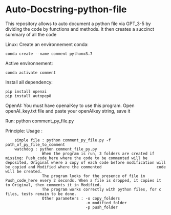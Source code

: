 # Auto-Docstring-python-file
This repository allows to auto document a python file via GPT_3-5 by dividing the code by functions and methods. It then creates a succinct summary of all the code

Linux:
Create an environnement conda:
```
conda create --name comment python=3.7
```

Active environnement:
```
conda activate comment
```

Install all dependency:
```
pip install openai
pip install autopep8
```

OpenAI:
You must have openaiKey to use this program. 
Open openAI_key.txt file and paste your openAIkey string, save it

Run:
python comment_py_file.py

Principle:
Usage : 
        
        simple file : python comment_py_file.py -f path_of_py_file_to_comment
        watchdog : python comment_file_py.py 
                    When the program is run, 3 folders are created if missing: Push_code_here where the code to be commented will be deposited, Original where a copy of each code before modification will be copied and Modified where the commented                        code will be created.
                    The program looks for the presence of file in Push_code_here every 2 seconds. When a file is dropped, it copies it to Original, then comments it in Modified.
                    The program works correctly with python files, for c files, tests remain to be done.
                    Other parameters : -o copy_folders
                                       -m modified_folder
                                       -p push_folder
